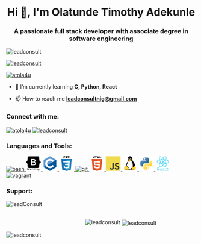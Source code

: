 <h1 align="center">Hi 👋, I'm Olatunde Timothy Adekunle</h1>
<h3 align="center">A passionate full stack developer with associate degree in software engineering </h3>

<p align="left"> <img src="https://komarev.com/ghpvc/?username=leadconsult&label=Profile%20views&color=0e75b6&style=flat" alt="leadconsult" /> </p>

<p align="left"> <a href="https://github.com/ryo-ma/github-profile-trophy"><img src="https://github-profile-trophy.vercel.app/?username=leadconsult" alt="leadconsult" /></a> </p>

<p align="left"> <a href="https://twitter.com/atola4u" target="blank"><img src="https://img.shields.io/twitter/follow/atola4u?logo=twitter&style=for-the-badge" alt="atola4u" /></a> </p>

- 🌱 I’m currently learning **C, Python, React**

- 📫 How to reach me **leadconsultnig@gmail.com**

<h3 align="left">Connect with me:</h3>
<p align="left">
<a href="https://twitter.com/atola4u" target="blank"><img align="center" src="https://raw.githubusercontent.com/rahuldkjain/github-profile-readme-generator/master/src/images/icons/Social/twitter.svg" alt="atola4u" height="30" width="40" /></a>
<a href="https://codesandbox.com/leadconsult" target="blank"><img align="center" src="https://raw.githubusercontent.com/rahuldkjain/github-profile-readme-generator/master/src/images/icons/Social/codesandbox.svg" alt="leadconsult" height="30" width="40" /></a>
</p>

<h3 align="left">Languages and Tools:</h3>
<p align="left"> <a href="https://www.gnu.org/software/bash/" target="_blank" rel="noreferrer"> <img src="https://www.vectorlogo.zone/logos/gnu_bash/gnu_bash-icon.svg" alt="bash" width="40" height="40"/> </a> <a href="https://getbootstrap.com" target="_blank" rel="noreferrer"> <img src="https://raw.githubusercontent.com/devicons/devicon/master/icons/bootstrap/bootstrap-plain-wordmark.svg" alt="bootstrap" width="40" height="40"/> </a> <a href="https://www.cprogramming.com/" target="_blank" rel="noreferrer"> <img src="https://raw.githubusercontent.com/devicons/devicon/master/icons/c/c-original.svg" alt="c" width="40" height="40"/> </a> <a href="https://www.w3schools.com/css/" target="_blank" rel="noreferrer"> <img src="https://raw.githubusercontent.com/devicons/devicon/master/icons/css3/css3-original-wordmark.svg" alt="css3" width="40" height="40"/> </a> <a href="https://git-scm.com/" target="_blank" rel="noreferrer"> <img src="https://www.vectorlogo.zone/logos/git-scm/git-scm-icon.svg" alt="git" width="40" height="40"/> </a> <a href="https://www.w3.org/html/" target="_blank" rel="noreferrer"> <img src="https://raw.githubusercontent.com/devicons/devicon/master/icons/html5/html5-original-wordmark.svg" alt="html5" width="40" height="40"/> </a> <a href="https://developer.mozilla.org/en-US/docs/Web/JavaScript" target="_blank" rel="noreferrer"> <img src="https://raw.githubusercontent.com/devicons/devicon/master/icons/javascript/javascript-original.svg" alt="javascript" width="40" height="40"/> </a> <a href="https://www.linux.org/" target="_blank" rel="noreferrer"> <img src="https://raw.githubusercontent.com/devicons/devicon/master/icons/linux/linux-original.svg" alt="linux" width="40" height="40"/> </a> <a href="https://www.python.org" target="_blank" rel="noreferrer"> <img src="https://raw.githubusercontent.com/devicons/devicon/master/icons/python/python-original.svg" alt="python" width="40" height="40"/> </a> <a href="https://reactjs.org/" target="_blank" rel="noreferrer"> <img src="https://raw.githubusercontent.com/devicons/devicon/master/icons/react/react-original-wordmark.svg" alt="react" width="40" height="40"/> </a> <a href="https://www.vagrantup.com/" target="_blank" rel="noreferrer"> <img src="https://www.vectorlogo.zone/logos/vagrantup/vagrantup-icon.svg" alt="vagrant" width="40" height="40"/> </a> </p>

<h3 align="left">Support:</h3>
<p><a href="https://www.buymeacoffee.com/leadConsult"> <img align="left" src="https://cdn.buymeacoffee.com/buttons/v2/default-yellow.png" height="50" width="210" alt="leadConsult" /></a></p><br><br>

<p><img align="left" src="https://github-readme-stats.vercel.app/api/top-langs?username=leadconsult&show_icons=true&locale=en&layout=compact" alt="leadconsult" /></p>

<p>&nbsp;<img align="center" src="https://github-readme-stats.vercel.app/api?username=leadconsult&show_icons=true&locale=en" alt="leadconsult" /></p>

<p><img align="center" src="https://github-readme-streak-stats.herokuapp.com/?user=leadconsult&" alt="leadconsult" /></p>
